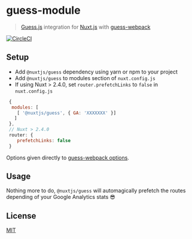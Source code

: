 # guess-module

>[ Guess.js](https://github.com/guess-js/guess) integration for [Nuxt.js](https://github.com/nuxt/nuxt.js/) with [guess-webpack](https://www.npmjs.com/package/guess-webpack)

[![CircleCI](https://circleci.com/gh/daliborgogic/guess-module.svg?style=svg)](https://circleci.com/gh/daliborgogic/guess-module)

## Setup

- Add `@nuxtjs/guess` dependency using yarn or npm to your project
- Add `@nuxtjs/guess` to modules section of `nuxt.config.js`
- If using Nuxt > 2.4.0, set `router.prefetchLinks` to `false` in `nuxt.config.js`

```javascript
 {
  modules: [
    [ '@nuxtjs/guess', { GA: 'XXXXXXX' }]
   ]
 },
 // Nuxt > 2.4.0
 router: {
    prefetchLinks: false
 }
```

Options given directly to [guess-webpack options](https://www.npmjs.com/package/guess-webpack#advanced-usage).

## Usage

Nothing more to do, `@nuxtjs/guess` will automagically prefetch the routes depending of your Google Analytics stats 😎

## License

[MIT](https://opensource.org/licenses/MIT)

